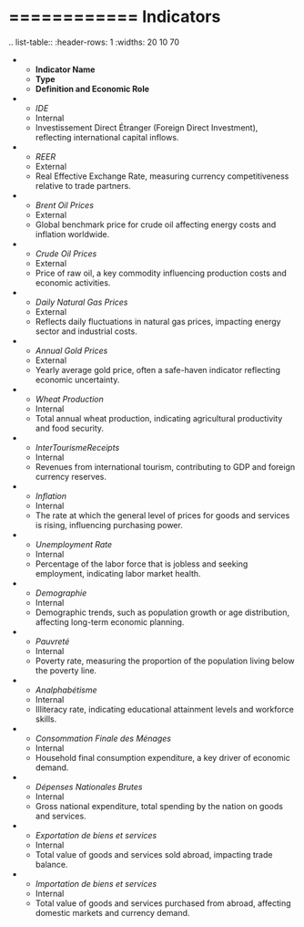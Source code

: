 ============
Indicators
============

.. list-table::
   :header-rows: 1
   :widths: 20 10 70

   * - **Indicator Name**
     - **Type**
     - **Definition and Economic Role**
   * - *IDE*
     - Internal
     - Investissement Direct Étranger (Foreign Direct Investment), reflecting international capital inflows.
   * - *REER*
     - External
     - Real Effective Exchange Rate, measuring currency competitiveness relative to trade partners.
   * - *Brent Oil Prices*
     - External
     - Global benchmark price for crude oil affecting energy costs and inflation worldwide.
   * - *Crude Oil Prices*
     - External
     - Price of raw oil, a key commodity influencing production costs and economic activities.
   * - *Daily Natural Gas Prices*
     - External
     - Reflects daily fluctuations in natural gas prices, impacting energy sector and industrial costs.
   * - *Annual Gold Prices*
     - External
     - Yearly average gold price, often a safe-haven indicator reflecting economic uncertainty.
   * - *Wheat Production*
     - Internal
     - Total annual wheat production, indicating agricultural productivity and food security.
   * - *InterTourismeReceipts*
     - Internal
     - Revenues from international tourism, contributing to GDP and foreign currency reserves.
   * - *Inflation*
     - Internal
     - The rate at which the general level of prices for goods and services is rising, influencing purchasing power.
   * - *Unemployment Rate*
     - Internal
     - Percentage of the labor force that is jobless and seeking employment, indicating labor market health.
   * - *Demographie*
     - Internal
     - Demographic trends, such as population growth or age distribution, affecting long-term economic planning.
   * - *Pauvreté*
     - Internal
     - Poverty rate, measuring the proportion of the population living below the poverty line.
   * - *Analphabétisme*
     - Internal
     - Illiteracy rate, indicating educational attainment levels and workforce skills.
   * - *Consommation Finale des Ménages*
     - Internal
     - Household final consumption expenditure, a key driver of economic demand.
   * - *Dépenses Nationales Brutes*
     - Internal
     - Gross national expenditure, total spending by the nation on goods and services.
   * - *Exportation de biens et services*
     - Internal
     - Total value of goods and services sold abroad, impacting trade balance.
   * - *Importation de biens et services*
     - Internal
     - Total value of goods and services purchased from abroad, affecting domestic markets and currency demand.
